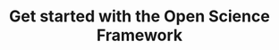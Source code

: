 ---
title: Get started with the Open Science Framework
category: workshops 
tag:
- OSF
- news
excerpt: This webinar is an introduction to using the Open Science Framework (OSF) - a free, open source web application built to help researchers manage their workflows. The OSF is part collaboration tool, part version control software, and part data archive. The OSF connects to popular tools researchers already use, like Dropbox, Box, Github and Mendeley, to streamline workflows and increase efficiency.
link: https://zoom.us/webinar/register/cd31e4ccb6b73bbc66858a512be5123a?utm_source=Open+Science+Framework+General&utm_campaign=609a7fb7bb-Webinar_Series_for_November_December10_18_2016&utm_medium=email&utm_term=0_c5fabe3548-609a7fb7bb-321263253
--- 